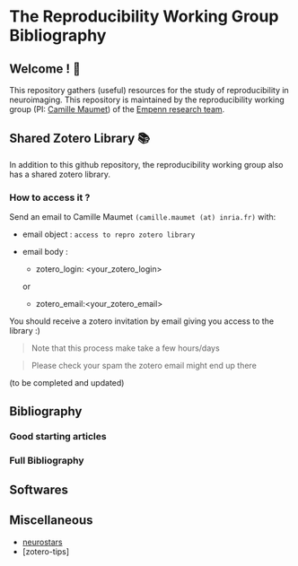 # The Reproducibility Working Group Bibliography 
## Welcome !  :wave:
This repository gathers (useful) resources for the study of reproducibility in neuroimaging.
This repository is maintained by the reproducibility working group (PI: [Camille Maumet](http://camillemaumet.com/)) of the [Empenn research team](https://team.inria.fr/empenn/).

## Shared Zotero Library :books:
In addition to this github repository, the reproducibility working group also has a shared zotero library.

### How to access it ?
Send an email to Camille Maumet `(camille.maumet (at) inria.fr)` with:
  + email object : `access to repro zotero library`  
  + email body :
    +   zotero_login: <your_zotero_login> 

    or 

    + zotero_email:<your_zotero_email>

You should receive a zotero invitation by email giving you access to the library :)
> Note that this process make take a few hours/days

> Please check your spam the zotero email might end up there


  (to be completed and updated) 
## Bibliography
### Good starting articles
### Full Bibliography

## Softwares 
   
## Miscellaneous
  + [neurostars](https://neurostars.org/)
  + [zotero-tips]

